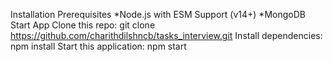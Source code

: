 Installation
    Prerequisites
        *Node.js with ESM Support (v14+)
        *MongoDB
    Start App
        Clone this repo: git clone https://github.com/charithdilshncb/tasks_interview.git
        Install dependencies: npm install
        Start this application: npm start